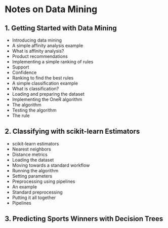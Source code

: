 # Notes on Data Mining

## 1. Getting Started with Data Mining
- Introducing data mining
- A simple affinity analysis example
- What is affinity analysis?
- Product recommendations
- Implementing a simple ranking of rules
- Support
- Confidence 
- Ranking to find the best rules
- A simple classification example
- What is classification?
- Loading and preparing the dataset
- Implementing the OneR algorithm
- The algorithm 
- Testing the algorithm
- The rule

## 2. Classifying with scikit-learn Estimators
- scikit-learn estimators
- Nearest neighbors
- Distance metrics
- Loading the dataset
- Moving towards a standard workflow
- Running the algorithm
- Setting parameters
- Preprocessing using pipelines
- An example
- Standard preprocessing
- Putting it all together
- Pipelines

## 3. Predicting Sports Winners with Decision Trees